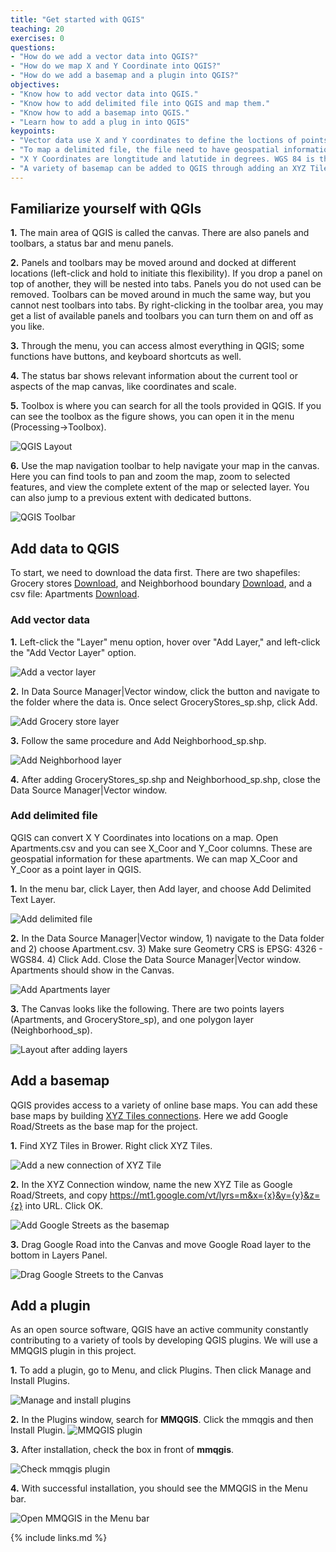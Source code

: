 ```yaml
---
title: "Get started with QGIS"
teaching: 20
exercises: 0
questions: 
- "How do we add a vector data into QGIS?"
- "How do we map X and Y Coordinate into QGIS?"
- "How do we add a basemap and a plugin into QGIS?"
objectives:
- "Know how to add vector data into QGIS."
- "Know how to add delimited file into QGIS and map them."
- "Know how to add a basemap into QGIS."
- "Learn how to add a plug in into QGIS"
keypoints:
- "Vector data use X and Y coordinates to define the loctions of points, lines, and areas (polygons) that correspond to map features."
- "To map a delimited file, the file need to have geospatial information (e.g. X Y Coordinates)."
- "X Y Coordinates are longtitude and latutide in degrees. WGS 84 is the most often used geodetic datum to represent coordinates"
- "A variety of basemap can be added to QGIS through adding an XYZ Tile layer."
---
```


## Familiarize yourself with QGIs

**1.** The main area of QGIS is called the canvas. There are also panels and toolbars, a status bar and menu panels. 

**2.** Panels and toolbars may be moved around and docked at different locations (left-click and
hold to initiate this flexibility).  If you drop a panel on top of another, they will be nested into tabs. Panels you do not used can be removed. Toolbars can be moved around in much the same way, but you cannot nest toolbars into tabs. By right-clicking in the toolbar area, you may get a list of available panels and toolbars you can turn them on and off as you like.

**3.** Through the menu, you can access almost everything in QGIS; some functions have buttons, 
and keyboard shortcuts as well.

**4.** The status bar shows relevant information about the current tool or aspects of the map canvas, like coordinates and scale.

**5.** Toolbox is where you can search for all the tools provided in QGIS. If you can see the toolbox as the figure shows, you can open it in the menu (Processing->Toolbox).

![QGIS Layout](../fig/Figure7-QGIS-layout.png)

**6.** Use the map navigation toolbar to help navigate your map in the canvas. Here you can find tools to pan and zoom the map, zoom to selected features, and view the complete extent of the map or selected layer. You can also jump to a previous extent with dedicated buttons.  

![QGIS Toolbar](../fig/Figure8-QGIS-tool-bar.png)

## Add data to QGIS

To start, we need to download the data first. There are two shapefiles: Grocery stores [Download](../data/GroceryStores_sp.zip), and Neighborhood boundary [Download](../data/Neighborhood_sp.zip), and a csv file: Apartments [Download](../data/Apartments.csv).

### Add vector data 

**1.**  Left-click the "Layer" menu option, hover over "Add Layer," and left-click the "Add Vector Layer" option. 

![Add a vector layer](../fig/Figure9-Add-a-vector-layer.png)

**2.**  In Data Source Manager|Vector window, click the button and navigate to the folder where the data is. Once select GroceryStores_sp.shp, click Add. 

![Add Grocery store layer](../fig/Figure10-Add-GroceryStores_sp-layer.png)

**3.**  Follow the same procedure and Add Neighborhood_sp.shp.

![Add Neighborhood layer](../fig/Figure11-Add-Neighborhood_sp-layer.png)

**4.**  After adding GroceryStores_sp.shp and Neighborhood_sp.shp, close the Data Source Manager|Vector window.

### Add delimited file

QGIS can convert X Y Coordinates into locations on a map. Open Apartments.csv and you can see X_Coor and Y_Coor columns. These are geospatial information for these apartments. We can map X_Coor and Y_Coor as a point layer in QGIS.

**1.**  In the menu bar, click Layer, then Add layer, and choose Add Delimited Text Layer.

![Add delimited file](../fig/Figure12-Add-delimited-text-layer.png)

**2.**  In the Data Source Manager|Vector window, 1) navigate to the Data folder and 2) choose Apartment.csv. 3) Make sure Geometry CRS is EPSG: 4326 - WGS84. 4) Click Add. Close the Data Source Manager|Vector window. Apartments should show in the Canvas. 

![Add Apartments layer](../fig/Figure13-Add-Apartments-layer.png)


**3.**  The Canvas looks like the following. There are two points layers (Apartments, and GroceryStore_sp), and one polygon layer (Neighborhood_sp).

![Layout after adding layers](../fig/Figure14-Layout-after-adding-layers.png)


## Add a basemap

QGIS provides access to a variety of online base maps. You can add these base maps by building [XYZ Tiles connections](https://www.spatialbias.com/2018/02/qgis-3.0-xyz-tile-layers/). Here we add Google Road/Streets as the base map for the project. 

**1.**  Find XYZ Tiles in Brower. Right click XYZ Tiles. 

![Add a new connection of XYZ Tile](../fig/Figure15-Add-a-new-connection-for-XYZ-Tiles.png)

**2.**  In the XYZ Connection window, name the new XYZ Tile as Google Road/Streets, and copy  https://mt1.google.com/vt/lyrs=m&x={x}&y={y}&z={z} into URL. Click OK. 

![Add Google Streets as the basemap](../fig/Figure16-Add-Google-Streets-as-the-basemap.png)

**3.**  Drag Google Road into the Canvas and move Google Road layer to the bottom in Layers Panel. 

![Drag Google Streets to the Canvas](../fig/Figure17-Drag-Google-Streets-to-the-Canvas.png)


## Add a plugin 

As an open source software, QGIS have an active community constantly contributing to a variety of tools by developing QGIS plugins. We will use a MMQGIS plugin in this project. 

**1.**  To add a plugin, go to Menu, and click Plugins. Then click Manage and Install Plugins.

![Manage and install plugins](../fig/Figure26-Manage-and-install-plugins.png)

**2.**  In the Plugins window, search for **MMQGIS**. Click the mmqgis and then Install Plugin. 
![MMQGIS plugin](../fig/Figure27-MMQGIS-plugin.png)

**3.**  After installation, check the box in front of **mmqgis**. 

![Check mmqgis plugin](../fig/Figure28-Check-mmqgis-plugin.png)

**4.**  With successful installation, you should see the MMQGIS in the Menu bar. 

![Open MMQGIS in the Menu bar](../fig/Figure29-Open-MMQGIS-in-the-Menu-bar.png)

{% include links.md %}


